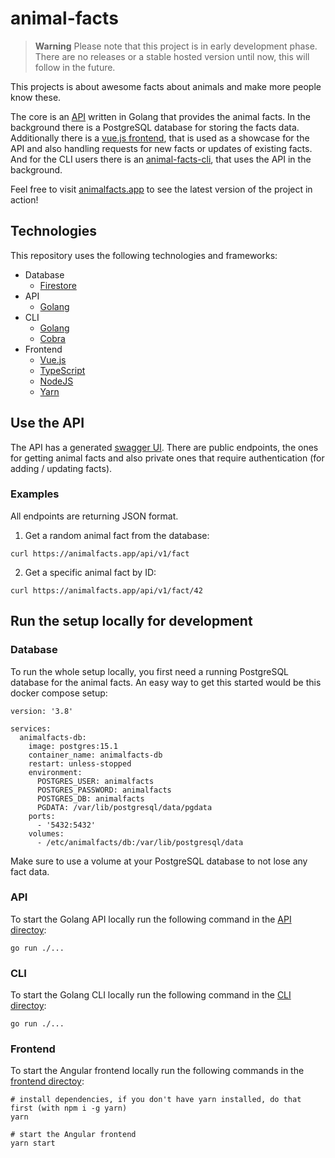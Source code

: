 # animal-facts

> **Warning**
> Please note that this project is in early development phase. There are no releases or a stable hosted version until now, this will follow in the future.

This projects is about awesome facts about animals and make more people know these.

The core is an [API](./api/) written in Golang that provides the animal facts. In the background there is a PostgreSQL database for storing the facts data. Additionally there is a [vue.js frontend](./frontend/), that is used as a showcase for the API and also handling requests for new facts or updates of existing facts. And for the CLI users there is an [animal-facts-cli](./cli/), that uses the API in the background.

Feel free to visit [animalfacts.app](https://animalfacts.app) to see the latest version of the project in action!

## Technologies

This repository uses the following technologies and frameworks:

- Database
    - [Firestore](https://firebase.google.com/docs/firestore/)
- API
    - [Golang](https://go.dev/)
- CLI
    - [Golang](https://go.dev/)
    - [Cobra](https://cobra.dev/)
- Frontend
    - [Vue.js](https://vuejs.org/)
    - [TypeScript](https://www.typescriptlang.org/)
    - [NodeJS](https://nodejs.org/en/)
    - [Yarn](https://yarnpkg.com/)

## Use the API

The API has a generated [swagger UI](https://animalfacts.app/swagger/index.html). There are public endpoints, the ones for getting animal facts and also private ones that require authentication (for adding / updating facts).

### Examples

All endpoints are returning JSON format.

1. Get a random animal fact from the database:
```
curl https://animalfacts.app/api/v1/fact
```

2. Get a specific animal fact by ID:
```
curl https://animalfacts.app/api/v1/fact/42
```

## Run the setup locally for development
### Database
To run the whole setup locally, you first need a running PostgreSQL database for the animal facts. An easy way to get this started would be this docker compose setup:
```
version: '3.8'

services:
  animalfacts-db:
    image: postgres:15.1
    container_name: animalfacts-db
    restart: unless-stopped
    environment:
      POSTGRES_USER: animalfacts
      POSTGRES_PASSWORD: animalfacts
      POSTGRES_DB: animalfacts
      PGDATA: /var/lib/postgresql/data/pgdata
    ports:
      - '5432:5432'
    volumes:
      - /etc/animalfacts/db:/var/lib/postgresql/data
```
Make sure to use a volume at your PostgreSQL database to not lose any fact data.
### API
To start the Golang API locally run the following command in the [API directoy](./api/):
```
go run ./...
```
### CLI
To start the Golang CLI locally run the following command in the [CLI directoy](./cli/):
```
go run ./...
```
### Frontend
To start the Angular frontend locally run the following commands in the [frontend directoy](./frontend/):
```
# install dependencies, if you don't have yarn installed, do that first (with npm i -g yarn)
yarn

# start the Angular frontend
yarn start
```
